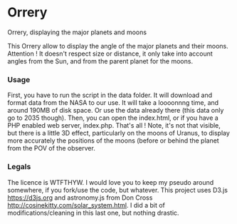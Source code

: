 # Orrery
Orrery, displaying the major planets and moons

This Orrery allow to display the angle of the major planets and their moons.
Attention ! It doesn't respect size or distance, it only take into account angles from the Sun, and from the parent planet for the moons.

### Usage
First, you have to run the script in the data folder. It will download and format data from the NASA to our use. It will take a loooonnng time, and around 190MB of disk space. Or use the data already there (this data only go to 2035 though).
Then, you can open the index.html, or if you have a PHP enabled web server, index.php.
That's all !
Note, it's not that visible, but there is a little 3D effect, particularly on the moons of Uranus, to display more accurately the positions of the moons (before or behind the planet from the POV of the observer.

### Legals
The licence is WTFTHYW. I would love you to keep my pseudo around somewhere, if you fork/use the code, but whatever.
This project uses D3.js https://d3js.org and astronomy.js from Don Cross http://cosinekitty.com/solar_system.html. I did a bit of modifications/cleaning in this last one, but nothing drastic.
